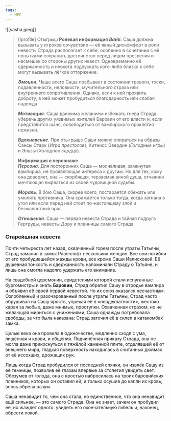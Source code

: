 ```yaml
---
tags:
  - NPC
---
```

![[sasha.jpeg]]

> [!profile] Отыгрыш
> **Ролевая информация**
> _**Вайб.**_ Саша должна вызывать у игроков сочувствие — её явный дискомфорт в роли невесты Страда располагает к себе, особенно в сочетании с её попытками сохранить достоинство перед лицом презрения и насмешек со стороны других невест. Одновременно её сдержанность и неохота подпускать кого-либо близко к себе могут вызывать лёгкое отторжение.
> 
> _**Эмоции.**_ Чаще всего Саша пребывает в состоянии тревоги, тоски, подавленности, неловкости, мучительного страха или внутреннего сопротивления. Однако, если к ней проявить доброту, в ней может пробудиться благодарность или слабая надежда.
> 
> _**Мотивация.**_ Саша движима желанием избежать гнева Страда, уберечь других уязвимых жителей Баровии от его власти и, если представится шанс, освободиться от вампирского проклятия нежизни.
> 
> _**Вдохновение**_. При отыгрыше Саши можно опираться на образы Сансы Старк (_Игра престолов_), Китнисс Эвердин (_Голодные игры_) и Эльзы (_Холодное сердце_).
> 
> **Информация о персонаже**  
> _**Персона**_. Для посторонних Саша — молчаливая, замкнутая вампирша, не проявляющая интереса к другим. Но для тех, кому она доверяет, она — скорбящая, терзаемая виной душа, отчаянно мечтающая вырваться из своей чудовищной судьбы.
> 
> _**Мораль**_. В бою Саша, скорее всего, постарается сбежать или умолять противника. Она сражается только тогда, когда загнана в угол или если перед ней стоит по-настоящему злой и безжалостный враг.
> 
> _**Отношения**_. Саша — первая невеста Страда и тайная подруга Гертруды, невесты Дору и пленницы самого Страда.
### Старейшная невеста

Почти четыреста лет назад, охваченный горем после утраты Татьяны, Страд заманил в замок Равенлофт нескольких женщин. Все они погибли от его пробудившейся жажды крови, все кроме Саши Ивлисковой. Её душевная тонкость и сдержанность напоминали Страду о Татьяне, и лишь она смогла надолго удержать его внимание.

На свадебной церемонии, свидетелями которой стали испуганные бургомистры и знать **Баровии**, Страд обратил Сашу в отродье вампира и объявил её своей первой невестой. Но их союз оказался несчастным. Озлобленный и разочарованный после утраты Татьяны, Страд часто обрушивал на Сашу ярость, упрекая её в «неадекватности», жестоко карая за любые, даже мнимые, проступки. Охваченная страхом, но не желающая мириться с унижениями, Саша однажды потребовала свободы, за что была наказана: Страд заточил её в склеп в катакомбах замка.

Целые века она провела в одиночестве, медленно сходя с ума, лишённая и крови, и общения. Подчинённая приказу Страда, она не могла даже прикоснуться к тяжёлой каменной плите, отделявшей её от внешнего мира, гладкая поверхность находилась в считанных дюймах от её иссохших, дрожащих рук.

Лишь когда Страд пробудился от последней спячки, он извлёк Сашу из её темницы, позволив её глазам впервые за столетия увидеть свет. Обезумев от голода, она с яростью набросилась на троих баровийских пленников, которых он оставил ей, и только осушив до капли их кровь, вновь обрела разум.

Саша ненавидит то, чем она стала, но единственное, что она ненавидит ещё сильнее, — это самого Страда. Она не знает, зачем он пробудил её, но жаждет одного: увидеть его окончательную гибель и, наконец, обрести покой.